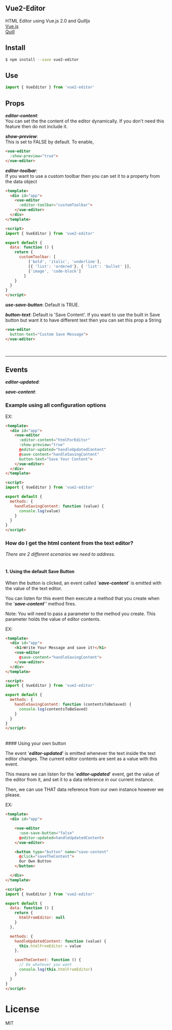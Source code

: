 ## Vue2-Editor

HTML Editor using Vue.js 2.0 and Quilljs
<br>
[Vue.js](https://vuejs.org)
</br>
[Quill](http://quilljs.com/)

<!-- ## Demo -->

<!-- [fiddle](https://jsfiddle.net/su9zv0w9/1/) -->

## Install

```bash
$ npm install --save vue2-editor
```

## Use
```js
import { VueEditor } from 'vue2-editor'
```
## Props

**_editor-content_**:
<br>
You can set the the content of the editor dynamically. If you don't need this feature then do not include it.


**_show-preview_**:
<br>
This is set to FALSE by default. To enable,
```html
<vue-editor
  :show-preview="true">
</vue-editor>
```

**_editor-toolbar_**:
<br>
If you want to use a custom toolbar then you can set it to a property from the data object
```html
<template>
  <div id="app">
    <vue-editor
      :editor-toolbar="customToolbar">
    </vue-editor>
  </div>
</template>

<script>
import { VueEditor } from 'vue2-editor'

export default {
  data: function () {
    return {
      customToolbar: [
          ['bold', 'italic', 'underline'],
          [{ 'list': 'ordered'}, { 'list': 'bullet' }],
          ['image', 'code-block']
        ]
    }
  }
}
</script>
```

**_use-save-button_**:
Default is TRUE.


**_button-text_**:
Default is 'Save Content'. If you want to use the built in Save button but want it to have different text then you can set this prop a String
```html
<vue-editor
  button-text="Custom Save Message">
</vue-editor>
```
</br>

---
## Events

**_editor-updated_**:

**_save-content_**:

### Example using all configuration options
EX:
```html
<template>
  <div id="app">
    <vue-editor
      :editor-content="htmlForEditor"
      :show-preview="true"
      @editor-updated="handleUpdatedContent"
      @save-content="handleSavingContent"
      button-text="Save Your Content">
    </vue-editor>
  </div>
</template>

<script>
import { VueEditor } from 'vue2-editor'

export default {
  methods: {
    handleSavingContent: function (value) {
      console.log(value)
    }
  }  
}
</script>
```

### How do I get the html content from the text editor?
_There are 2 different scenarios we need to address._
</br></br>

#### 1. Using the default Save Button

   When the button is clicked, an event called '**_save-content_**' is emitted with the value of the text editor.

   You can listen for this event then execute a method that you create when the '**_save-content_**'' method fires.

   Note: You will need to pass a parameter to the method you create. This parameter holds the value of editor contents.

EX:
```html
<template>
  <div id="app">
    <h1>Write Your Message and save it!</h1>
    <vue-editor
      @save-content="handleSavingContent">
    </vue-editor>
  </div>
</template>

<script>
import { VueEditor } from 'vue2-editor'

export default {
  methods: {
    handleSavingContent: function (contentsToBeSaved) {
      console.log(contentsToBeSaved)
    }
  }  
}
</script>
```
<br>
#### Using your own button

The event '**_editor-updated_**' is emitted whenever the text inside the text editor changes. The current editor contents are sent as a value with this event.

This means we can listen for the '**_editor-updated_**' event, get the value of the editor from it, and set it to a data reference in our current instance.

Then, we can use THAT data reference from our own instance however we please.

EX:
```html
<template>
  <div id="app">

    <vue-editor
      :use-save-button="false"
      @editor-updated=handleUpdatedContent>
    </vue-editor>

    <button type="button" name="save-content"
      @click="saveTheContent">
      Our Own Button
    </button>

  </div>
</template>

<script>
import { VueEditor } from 'vue2-editor'

export default {
  data: function () {
    return {
      htmlFromEditor: null
    }
  },

  methods: {
    handleUpdatedContent: function (value) {
      this.htmlFromEditor = value
    },

    saveTheContent: function () {
      // Do whatever you want
      console.log(this.htmlFromEditor)
    }
  }
}
</script>
```

# License
MIT
